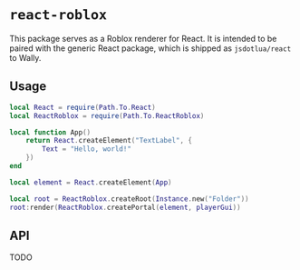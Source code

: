 # `react-roblox`

This package serves as a Roblox renderer for React. It is intended to be paired with the generic React package, which is shipped as `jsdotlua/react` to Wally.

## Usage

```lua
local React = require(Path.To.React)
local ReactRoblox = require(Path.To.ReactRoblox)

local function App()
    return React.createElement("TextLabel", {
        Text = "Hello, world!"
    })
end

local element = React.createElement(App)

local root = ReactRoblox.createRoot(Instance.new("Folder"))
root:render(ReactRoblox.createPortal(element, playerGui))
```

## API

TODO

